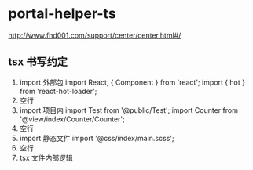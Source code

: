 # portal-helper-ts
http://www.fhd001.com/support/center/center.html#/

## tsx 书写约定
1.  import 外部包
import React, { Component } from 'react';
import { hot } from 'react-hot-loader';
2.  空行
3.  import 项目内
import Test from '@public/Test';
import Counter from '@view/index/Counter/Counter';
4.  空行
5.  import 静态文件
import '@css/index/main.scss';
6.  空行
7.  tsx 文件内部逻辑
